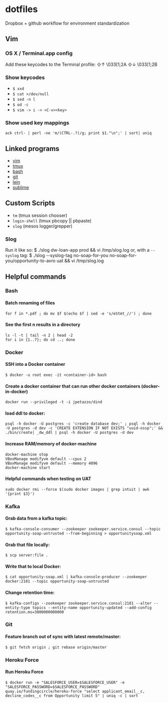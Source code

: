 # dotfiles
Dropbox + github workflow for environment standardization

## Vim
### OS X / Terminal.app config
Add these keycodes to the Terminal profile:
    ⇧↑ \033[1;2A
    ⇧↓ \033[1;2B

### Show keycodes
  - `$ xxd`
  - `$ cat >/dev/null`
  - `$ sed -n l`
  - `$ od -c`
  - `$ vim -> i -> <C-v><key>`

### Show used key mappings
`ack ctrl- | perl -ne 'm/(CTRL-.?)/g; print $1."\n";' | sort| uniq`

## Linked programs
- [vim](https://github.com/vim/vim)
- [tmux](https://github.com/tmux/tmux)
- [bash](http://www.gnu.org/software/bash)
- [git](https://github.com/git/git)
- [lein](https://github.com/technomancy/leiningen)
- [sublime](https://www.sublimetext.com)

## Custom Scripts
- `tm` (tmux session chooser)
- `login-shell` (tmux pbcopy || pbpaste)
- `slog` (mesos logger/grepper)

### Slog
Run it like so:
    $ ./slog dw-loan-app prod && vi /tmp/slog.log
or, with a `--syslog` tag:
    $ ./slog --syslog-tag no-soap-for-you no-soap-for-you/opportunity-to-avro uat && vi /tmp/slog.log

## Helpful commands
### Bash
#### Batch renaming of files
    for f in *.pdf ; do mv $f $(echo $f | sed -e 's/eStmt_//') ; done

#### See the first n results in a directory
    ls -l -t | tail -n 2 | head -2
    for i in {1..7}; do cd ..; done

### Docker
#### SSH into a Docker container
    $ docker -u root exec -it <container-id> bash

#### Create a docker container that can run other docker containers (docker-in-docker)
    docker run --privileged -t -i jpetazzo/dind

#### load ddl to docker:
    psql -h docker -U postgres -c 'create database dev;' ; psql -h docker -U postgres -d dev -c 'CREATE EXTENSION IF NOT EXISTS "uuid-ossp";' && ./bin/create│ _dw_ddl | psql -h docker -U postgres -d dev

#### Increase RAM/memory of docker-machine
    docker-machine stop
    VBoxManage modifyvm default --cpus 2
    VBoxManage modifyvm default --memory 4096
    docker-machine start

#### Helpful commands when testing on UAT
    sudo docker rmi --force $(sudo docker images | grep intuit | awk '{print $3}')

### Kafka
#### Grab data from a kafka topic:
    $ kafka-console-consumer --zookeeper zookeeper.service.consul --topic opportunity-soap-untrusted --from-beginning > opportunitysoap.xml

#### Grab that file locally:
    $ scp server:file .

#### Write that to local Docker:
    $ cat opportunity-soap.xml | kafka-console-producer --zookeeper docker:2181 --topic opportunity-soap-untrusted

#### Change retention time:
    $ kafka-configs --zookeeper zookeeper.service.consul:2181 --alter --entity-type topics --entity-name opportunity-updated --add-config retention.ms=3000000000000

### Git
#### Feature branch out of sync with latest remote/master:
    $ git fetch origin ; git rebase origin/master

### Heroku Force
#### Run Heroku Force
    $ docker run -e "SALESFORCE_USER=$SALESFORCE_USER" -e "SALESFORCE_PASSWORD=$SALESFORCE_PASSWORD" quay.io/fundingcircle/heroku-force "select applicant_email__c, decline_codes__c from Opportunity limit 5" | uniq -c | sort


